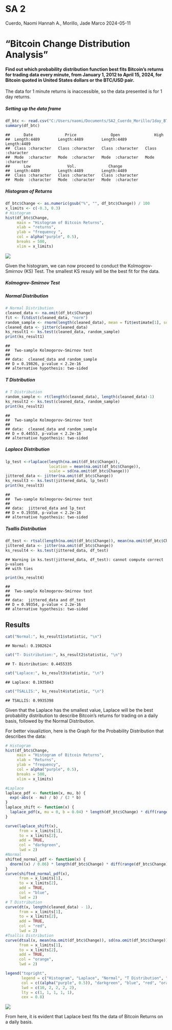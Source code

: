 SA 2
================
Cuerdo, Naomi Hannah A., Morillo, Jade Marco
2024-05-11

# “Bitcoin Change Distribution Analysis”

#### Find out which probability distribution function best fits Bitcoin’s returns for trading data every minute, from January 1, 2012 to April 15, 2024, for Bitcoin quoted in United States dollars or the BTC/USD pair.

The data for 1 minute returns is inaccessible, so the data presented is
for 1 day returns.

##### Setting up the data frame

``` r
df_btc <- read.csv("C:/Users/naomi/Documents/SA2_Cuerdo_Morillo/1day_BTC_USD.csv")
summary(df_btc)
```

    ##      Date              Price               Open               High          
    ##  Length:4489        Length:4489        Length:4489        Length:4489       
    ##  Class :character   Class :character   Class :character   Class :character  
    ##  Mode  :character   Mode  :character   Mode  :character   Mode  :character  
    ##      Low                Vol.              Change         
    ##  Length:4489        Length:4489        Length:4489       
    ##  Class :character   Class :character   Class :character  
    ##  Mode  :character   Mode  :character   Mode  :character

##### Histogram of Returns

``` r
df_btc$Change <- as.numeric(gsub("%", "", df_btc$Change)) / 100
x_limits <- c(-0.3, 0.3)
# Histogram
hist(df_btc$Change, 
     main = "Histogram of Bitcoin Returns", 
     xlab = "returns", 
     ylab = "frequency ", 
     col = alpha("purple", 0.5), 
     breaks = 500,  
     xlim = x_limits)
```

![](SA2_num1_Cuerdo_Morillo_files/figure-gfm/histogram-1.png)<!-- -->

Given the histogram, we can now proceed to conduct the Kolmogrov-Smirnov
(KS) Test. The smallest KS resuly will be the best fit for the data.

##### Kolmogrov-Smirnov Test

##### Normal Distribution

``` r
# Normal Distribution
cleaned_data <- na.omit(df_btc$Change)
fit <- fitdist(cleaned_data, "norm")
random_sample <- rnorm(length(cleaned_data), mean = fit$estimate[1], sd = fit$estimate[2])
cleaned_data <- jitter(cleaned_data)
ks_result1 <- ks.test(cleaned_data, random_sample)
print(ks_result1)
```

    ## 
    ##  Two-sample Kolmogorov-Smirnov test
    ## 
    ## data:  cleaned_data and random_sample
    ## D = 0.19826, p-value < 2.2e-16
    ## alternative hypothesis: two-sided

##### T Distribution

``` r
# T Distribution
random_sample <- rt(length(cleaned_data), length(cleaned_data)-1)
ks_result2 <- ks.test(cleaned_data, random_sample)
print(ks_result2)
```

    ## 
    ##  Two-sample Kolmogorov-Smirnov test
    ## 
    ## data:  cleaned_data and random_sample
    ## D = 0.44553, p-value < 2.2e-16
    ## alternative hypothesis: two-sided

##### Laplace Distribution

``` r
lp_test <-rlaplace(length(na.omit(df_btc$Change)), 
                   location = mean(na.omit(df_btc$Change)), 
                   scale = sd(na.omit(df_btc$Change)))
jittered_data <- jitter(na.omit(df_btc$Change))
ks_result3 <- ks.test(jittered_data, lp_test)
print(ks_result3)
```

    ## 
    ##  Two-sample Kolmogorov-Smirnov test
    ## 
    ## data:  jittered_data and lp_test
    ## D = 0.19358, p-value < 2.2e-16
    ## alternative hypothesis: two-sided

##### Tsallis Distribution

``` r
df_test <- rtsal(length(na.omit(df_btc$Change)), mean(na.omit(df_btc$Change)), sd(na.omit(df_btc$Change)))
jittered_data <- jitter(na.omit(df_btc$Change))
ks_result4 <- ks.test(jittered_data, df_test)
```

    ## Warning in ks.test(jittered_data, df_test): cannot compute correct p-values
    ## with ties

``` r
print(ks_result4)
```

    ## 
    ##  Two-sample Kolmogorov-Smirnov test
    ## 
    ## data:  jittered_data and df_test
    ## D = 0.99354, p-value < 2.2e-16
    ## alternative hypothesis: two-sided

## Results

``` r
cat("Normal:", ks_result1$statistic, "\n")
```

    ## Normal: 0.1982624

``` r
cat("T- Distribution:", ks_result2$statistic, "\n")
```

    ## T- Distribution: 0.4455335

``` r
cat("Laplace:", ks_result3$statistic, "\n")
```

    ## Laplace: 0.1935843

``` r
cat("TSALLIS:", ks_result4$statistic, "\n")
```

    ## TSALLIS: 0.9935398

Given that the Laplace has the smallest value, Laplace will be the best
probability distribution to describe Bitcoin’s returns for trading on a
daily basis, followed by the Normal Distribution.

For better visualiztion, here is the Graph for the Probability
Distribution that describes the data:

``` r
# Histogram
hist(df_btc$Change, 
     main = "Histogram of Bitcoin Returns", 
     xlab = "Returns", 
     ylab = "frequency", 
     col = alpha("purple", 0.5),
     breaks = 500,
     xlim = x_limits)

#Laplace
laplace_pdf <- function(x, mu, b) {
  exp(-abs(x - mu) / b) / (2 * b)
}
laplace_shift <- function(x) {
  laplace_pdf(x, mu = 0, b = 0.04) * length(df_btc$Change) * diff(range(df_btc$Change)) / 250
}

curve(laplace_shift(x),
      from = x_limits[1], 
      to = x_limits[2], 
      add = TRUE, 
      col = "darkgreen", 
      lwd = 2)
#Normal 
shifted_normal_pdf <- function(x) {
  dnorm((x) / 0.06) * length(df_btc$Change) * diff(range(df_btc$Change)) / 10
}
curve(shifted_normal_pdf(x), 
      from = x_limits[1], 
      to = x_limits[2], 
      add = TRUE, 
      col = "blue", 
      lwd = 2)
# T Distribution
curve(dt(x, length(cleaned_data) - 1), 
      from = x_limits[1], 
      to = x_limits[2], 
      add = TRUE, 
      col = "red", 
      lwd = 2)
#Tsallis Distribution
curve(dtsal(x, mean(na.omit(df_btc$Change)), sd(na.omit(df_btc$Change))), 
      from = x_limits[1], 
      to = x_limits[2], 
      add = TRUE, 
      col = "orange", 
      lwd = 2)

legend("topright",
       legend = c("Histogram", "Laplace", "Normal", "T Distribution", "Tsallis Distribution"),
       col = c((alpha("purple", 0.5)), "darkgreen", "blue", "red", "orange"),
       lwd = c(10, 2, 2, 2, 2), 
       lty = c(1, 1, 1, 1, 1), 
       cex = 0.8)
```

![](SA2_num1_Cuerdo_Morillo_files/figure-gfm/unnamed-chunk-2-1.png)<!-- -->

From here, it is evident that Laplace best fits the data of Bitcoin
Returns on a daily basis.
